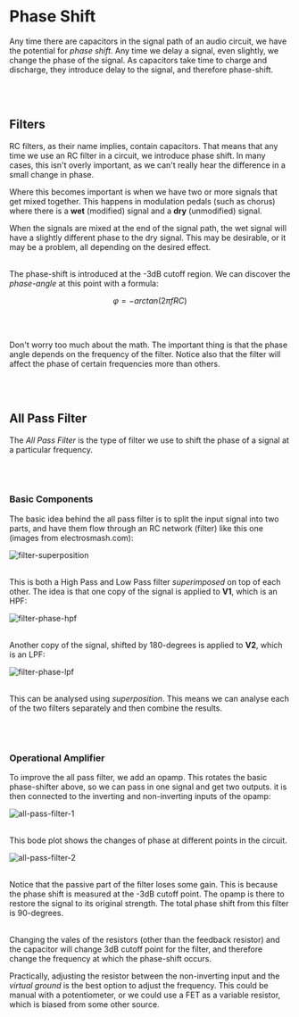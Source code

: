 # Phase Shift

Any time there are capacitors in the signal path of an audio circuit, we have the potential for _phase shift_. Any time we delay a signal, even slightly, we change the phase of the signal. As capacitors take time to charge and discharge, they introduce delay to the signal, and therefore phase-shift.


</br></br>
## Filters

RC filters, as their name implies, contain capacitors. That means that any time we use an RC filter in a circuit, we introduce phase shift. In many cases, this isn't overly important, as we can't really hear the difference in a small change in phase.

Where this becomes important is when we have two or more signals that get mixed together. This happens in modulation pedals (such as chorus) where there is a **wet** (modified) signal and a **dry** (unmodified) signal.

When the signals are mixed at the end of the signal path, the wet signal will have a slightly different phase to the dry signal. This may be desirable, or it may be a problem, all depending on the desired effect.
</br></br>

The phase-shift is introduced at the -3dB cutoff region. We can discover the _phase-angle_ at this point with a formula:

```math
φ = -arctan(2πfRC)
```
</br></br>

Don't worry too much about the math. The important thing is that the phase angle depends on the frequency of the filter. Notice also that the filter will affect the phase of certain frequencies more than others.


</br></br>
## All Pass Filter

The _All Pass Filter_ is the type of filter we use to shift the phase of a signal at a particular frequency.


</br></br>
### Basic Components

The basic idea behind the all pass filter is to split the input signal into two parts, and have them flow through an RC network (filter) like this one (images from electrosmash.com):

![filter-superposition](https://github.com/user-attachments/assets/070cc483-2eb6-4285-a45c-fcd14479b788)
</br></br>

This is both a High Pass and Low Pass filter _superimposed_ on top of each other. The idea is that one copy of the signal is applied to **V1**, which is an HPF:

![filter-phase-hpf](https://github.com/user-attachments/assets/5db22c90-1b00-4636-8117-7ba78ef14719)
</br></br>

Another copy of the signal, shifted by 180-degrees is applied to **V2**, which is an LPF:

![filter-phase-lpf](https://github.com/user-attachments/assets/a4449b89-9761-4a90-9fe9-874889ceebdf)
</br></br>

This can be analysed using _superposition_. This means we can analyse each of the two filters separately and then combine the results.


</br></br>
### Operational Amplifier

To improve the all pass filter, we add an opamp. This rotates the basic phase-shifter above, so we can pass in one signal and get two outputs. it is then connected to the inverting and non-inverting inputs of the opamp:

![all-pass-filter-1](https://github.com/user-attachments/assets/e60a3212-af5e-4ede-98f1-c50e0999229c)
</br></br>

This bode plot shows the changes of phase at different points in the circuit.

![all-pass-filter-2](https://github.com/user-attachments/assets/e1cc516a-e839-4d45-bc36-3fc74c7e287e)
</br></br>

Notice that the passive part of the filter loses some gain. This is because the phase shift is measured at the -3dB cutoff point.
The opamp is there to restore the signal to its original strength. The total phase shift from this filter is 90-degrees.
</br></br>

Changing the vales of the resistors (other than the feedback resistor) and the capacitor will change 3dB cutoff point for the filter, and therefore change the frequency at which the phase-shift occurs.

Practically, adjusting the resistor between the non-inverting input and the _virtual ground_ is the best option to adjust the frequency. This could be manual with a potentiometer, or we could use a FET as a variable resistor, which is biased from some other source.

